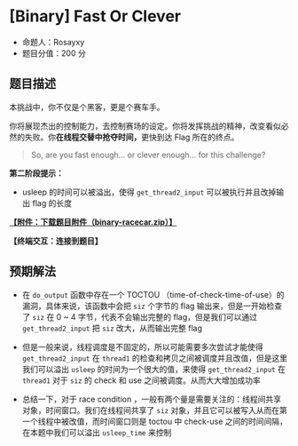 # [Binary] Fast Or Clever

- 命题人：Rosayxy
- 题目分值：200 分

## 题目描述

<p>本挑战中，你不仅是个黑客，更是个赛车手。     </p>
<p>你将展现杰出的控制能力，去控制赛场的设定。你将发挥挑战的精神，改变看似必然的失败。你<strong>在线程交替中抢夺时间，</strong>更快到达 Flag 所在的终点。                </p>
<blockquote>
<p>So, are you fast enough… or clever enough… for this challenge?</p>
</blockquote>
<div class="well">
<p><strong>第二阶段提示：</strong></p>
<ul>
<li>usleep 的时间可以被溢出，使得 <code>get_thread2_input</code> 可以被执行并且改掉输出 flag 的长度</li>
</ul>
</div>

**[【附件：下载题目附件（binary-racecar.zip）】](attachment/binary-racecar.zip)**

**【终端交互：连接到题目】**

## 预期解法

- 在 `do_output` 函数中存在一个 TOCTOU （time-of-check-time-of-use）的漏洞，具体来说，该函数中会把 `siz` 个字节的 flag 输出来，但是一开始检查了 `siz` 在 0 ~ 4 字节，代表不会输出完整的 flag，但是我们可以通过 `get_thread2_input` 把 `siz` 改大，从而输出完整 flag

- 但是一般来说，线程调度是不固定的，所以可能需要多次尝试才能使得 `get_thread2_input` 在 `thread1` 的检查和拷贝之间被调度并且改值，但是这里我们可以溢出 `usleep` 的时间为一个很大的值，来使得 `get_thread2_input` 在 `thread1` 对于 `siz` 的 check 和 use 之间被调度。从而大大增加成功率

- 总结一下，对于 race condition ，一般有两个量是需要关注的：线程间共享对象，时间窗口。我们在线程间共享了 `siz` 对象，并且它可以被写入从而在第一个线程中被改值，而时间窗口则是 toctou 中 check-use 之间的时间间隔，在本题中我们可以溢出 `usleep_time` 来控制